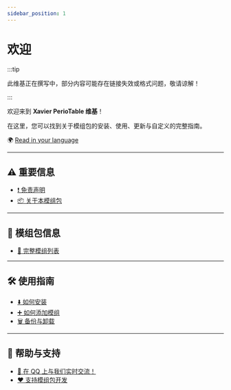 ```yaml
---
sidebar_position: 1
---
```

# 欢迎

:::tip

此维基正在撰写中，部分内容可能存在链接失效或格式问题，敬请谅解！

:::

欢迎来到 **Xavier PerioTable 维基**！  

在这里，您可以找到关于模组包的安装、使用、更新与自定义的完整指南。  

🌍 [Read in your language](https://translate.google.com/translate?js=n&sl=auto&u=https://docs.xaviermc.top/)

---

## ⚠️ 重要信息

- [❗ 免责声明](disclaimers.md)
- [📦 关于本模组包](introduction.md)

---

## 🧩 模组包信息

- [📜 完整模组列表](modlist.md)

---

## 🛠️ 使用指南

- [⬇️ 如何安装](/FAQ/install-instructions.md)
- [➕ 如何添加模组](/FAQ/adding-more-mods.md)
- [🗑️ 备份与卸载](/FAQ/backup-and-uninstall.md)

---

## 💬 帮助与支持

- [💬 在 QQ 上与我们实时交流！](https://qm.qq.com/q/alY4q3bYHK)
- [❤️ 支持模组包开发](https://paypal.me/cerealaxis)
